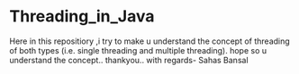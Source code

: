 # Threading_in_Java
Here in this repositiory ,i try to make u understand the concept of threading of both types (i.e. single threading and multiple threading).
hope so u understand the concept..
thankyou..
with regards-
Sahas Bansal
